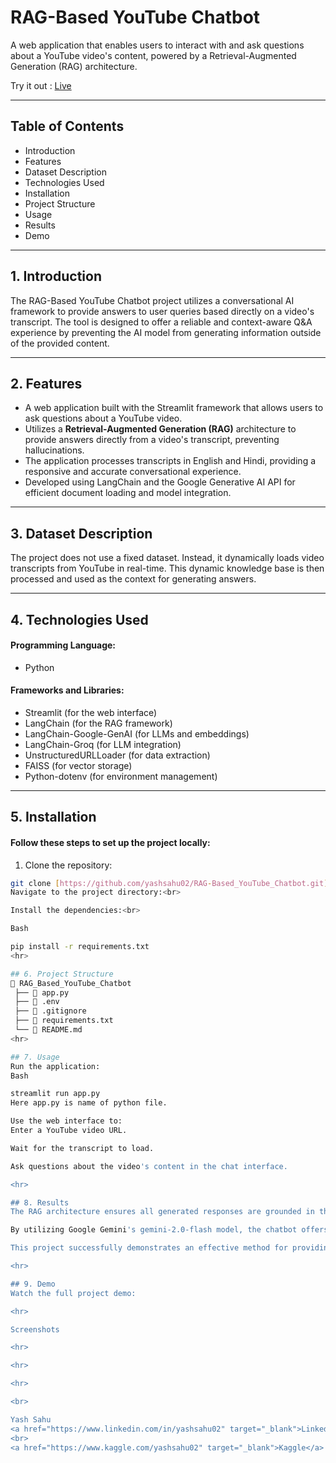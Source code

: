 # RAG-Based YouTube Chatbot
A web application that enables users to interact with and ask questions about a YouTube video's content, powered by a Retrieval-Augmented Generation (RAG) architecture.


Try it out : <a href="[Your Live URL Here]" target="_blank">Live</a>


<hr>

## Table of Contents
- Introduction
- Features
- Dataset Description
- Technologies Used
- Installation
- Project Structure
- Usage
- Results
- Demo

<hr>

## 1. Introduction
The RAG-Based YouTube Chatbot project utilizes a conversational AI framework to provide answers to user queries based directly on a video's transcript. The tool is designed to offer a reliable and context-aware Q&A experience by preventing the AI model from generating information outside of the provided content.

<hr>

## 2. Features
- A web application built with the Streamlit framework that allows users to ask questions about a YouTube video.
- Utilizes a **Retrieval-Augmented Generation (RAG)** architecture to provide answers directly from a video's transcript, preventing hallucinations.
- The application processes transcripts in English and Hindi, providing a responsive and accurate conversational experience.
- Developed using LangChain and the Google Generative AI API for efficient document loading and model integration.

<hr>

## 3. Dataset Description
The project does not use a fixed dataset. Instead, it dynamically loads video transcripts from YouTube in real-time. This dynamic knowledge base is then processed and used as the context for generating answers.

<hr>

## 4. Technologies Used
#### Programming Language: 
- Python
#### Frameworks and Libraries:
- Streamlit (for the web interface)
- LangChain (for the RAG framework)
- LangChain-Google-GenAI (for LLMs and embeddings)
- LangChain-Groq (for LLM integration)
- UnstructuredURLLoader (for data extraction)
- FAISS (for vector storage)
- Python-dotenv (for environment management)

<hr>

## 5. Installation
#### Follow these steps to set up the project locally:

1. Clone the repository:<br>
```bash
git clone [https://github.com/yashsahu02/RAG-Based_YouTube_Chatbot.git](https://github.com/yashsahu02/RAG-Based_YouTube_Chatbot.git)
Navigate to the project directory:<br>

Install the dependencies:<br>

Bash

pip install -r requirements.txt
<hr>

## 6. Project Structure
📂 RAG_Based_YouTube_Chatbot
 ├── 📄 app.py
 ├── 📄 .env
 ├── 📄 .gitignore
 ├── 📄 requirements.txt
 └── 📄 README.md
<hr>

## 7. Usage
Run the application:
Bash

streamlit run app.py
Here app.py is name of python file.

Use the web interface to:
Enter a YouTube video URL.

Wait for the transcript to load.

Ask questions about the video's content in the chat interface.

<hr>

## 8. Results
The RAG architecture ensures all generated responses are grounded in the video's content, providing accurate and reliable information.

By utilizing Google Gemini's gemini-2.0-flash model, the chatbot offers near-instantaneous, low-latency responses.

This project successfully demonstrates an effective method for providing context-aware Q&A from unstructured video data, effectively mitigating model hallucinations.

<hr>

## 9. Demo
Watch the full project demo:

<hr>

Screenshots

<hr>

<hr>

<hr>

<br>

Yash Sahu
<a href="https://www.linkedin.com/in/yashsahu02" target="_blank">LinkedIn</a>
<br>
<a href="https://www.kaggle.com/yashsahu02" target="_blank">Kaggle</a>

